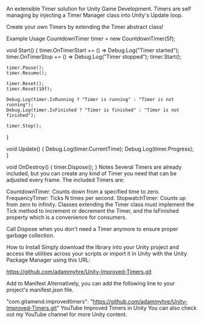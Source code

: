 An extensible Timer solution for Unity Game Development. Timers are self managing by injecting a Timer Manager class into Unity's Update loop.

Create your own Timers by extending the Timer abstract class!

Example Usage
CountdownTimer timer = new CountdownTimer(5f);

void Start() {
    timer.OnTimerStart += () => Debug.Log("Timer started");
    timer.OnTimerStop += () => Debug.Log("Timer stopped");
    timer.Start();
    
    timer.Pause();
    timer.Resume();
    
    timer.Reset();
    timer.Reset(10f);
    
    Debug.Log(timer.IsRunning ? "Timer is running" : "Timer is not running");
    Debug.Log(timer.IsFinished ? "Timer is finished" : "Timer is not finished");
    
    timer.Stop();
}

void Update() {
    Debug.Log(timer.CurrentTime);
    Debug.Log(timer.Progress);
}

void OnDestroy() {
    timer.Dispose();
}
Notes
Several Timers are already included, but you can create any kind of Timer you need that can be adjusted every frame. The included Timers are:

CountdownTimer: Counts down from a specified time to zero.
FrequencyTimer: Ticks N times per second.
StopwatchTimer: Counts up from zero to infinity.
Classes extending the Timer class must implement the Tick method to increment or decrement the Timer, and the IsFinished property which is a convenience for consumers.

Call Dispose when you don't need a Timer anymore to ensure proper garbage collection.

How to Install
Simply download the library into your Unity project and access the utilities across your scripts or import it in Unity with the Unity Package Manager using this URL:

https://github.com/adammyhre/Unity-Improved-Timers.git

Add to Manifest
Alternatively, you can add the following line to your project's manifest.json file.

"com.gitamend.improvedtimers": "https://github.com/adammyhre/Unity-Improved-Timers.git"
YouTube
Improved Timers in Unity
You can also check out my YouTube channel for more Unity content.